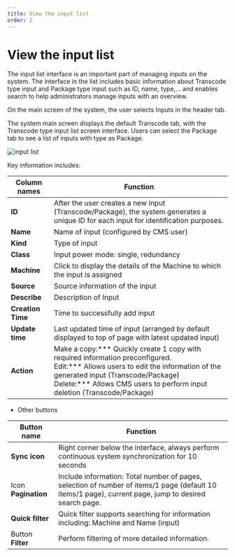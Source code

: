 ```yaml
---
title: View the input list
order: 2
---
```


# View the input list

The input list interface is an important part of managing inputs on the system. The interface in the list includes basic information about Transcode type input and Package type input such as ID, name, type,... and enables search to help administrators manage inputs with an overview.

On the main screen of the system, the user selects Inputs in the header tab.

The system main screen displays the default Transcode tab, with the Transcode type input list screen interface. Users can select the Package tab to see a list of inputs with type as Package.

![input list](/images/media-live/input/view-transcode-input-list.png)

Key information includes:

| Column names      | Function                                                                                                                                                                                                                                                                                                 |
| ----------------- | -------------------------------------------------------------------------------------------------------------------------------------------------------------------------------------------------------------------------------------------------------------------------------------------------------- |
| **ID**            | After the user creates a new input (Transcode/Package), the system generates a unique ID for each input for identification purposes.                                                                                                                                                  |
| **Name**          | Name of input (configured by CMS user)                                                                                                                                                                                                                                                |
| **Kind**          | Type of input                                                                                                                                                                                                                                                                                            |
| **Class**         | Input power mode: single, redundancy                                                                                                                                                                                                                                                                     |
| **Machine**       | Click to display the details of the Machine to which the input is assigned                                                                                                                                                                                                                               |
| **Source**        | Source information of the input                                                                                                                                                                                                                                                                          |
| **Describe**      | Description of Input                                                                                                                                                                                                                                                                                     |
| **Creation Time** | Time to successfully add input                                                                                                                                                                                                                                                                           |
| **Update time**   | Last updated time of input (arranged by default displayed to top of page with latest updated input)                                                                                                                                                                                   |
| **Action**        | Make a copy:\*\*\* Quickly create 1 copy with required information preconfigured.<br/>Edit:\*\*\* Allows users to edit the information of the generated input (Transcode/Package)<br/>Delete:\*\*\* Allows CMS users to perform input deletion (Transcode/Package) |

- Other buttons

| Button name         | Function                                                                                                                                                                 |
| ------------------- | ------------------------------------------------------------------------------------------------------------------------------------------------------------------------ |
| **Sync icon**       | Right corner below the interface, always perform continuous system synchronization for 10 seconds                                                                        |
| Icon **Pagination** | Include information: Total number of pages, selection of number of items/1 page (default 10 items/1 page), current page, jump to desired search page. |
| **Quick filter**    | Quick filter supports searching for information including: Machine and Name (input)                                                                   |
| Button **Filter**   | Perform filtering of more detailed information.                                                                                                                          |
